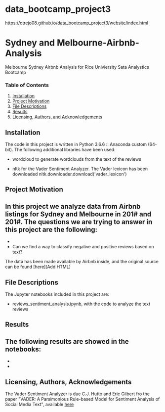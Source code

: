 # data_bootcamp_project3

https://otrejo08.github.io/data_bootcamp_project3/website/index.html

# Sydney and Melbourne-Airbnb-Analysis
Melbourne Sydney Airbnb Analysis for Rice Univiersity Sata Analystics Bootcamp

### Table of Contents

1. [Installation](#installation)
2. [Project Motivation](#motivation)
3. [File Descriptions](#files)
4. [Results](#results)
5. [Licensing, Authors, and Acknowledgements](#licensing)

## Installation <a name="installation"></a>
The code in this project is written in Python 3.6.6 :: Anaconda custom (64-bit).
The following additional libraries have been used:
- wordcloud to generate wordclouds from the text of the reviews

- nltk for the Vader Sentiment Analyzer. The Vader lexicon has been downloaded nltk.downloader.download('vader_lexicon')

## Project Motivation<a name="motivation"></a>
In this project we analyze data from Airbnb listings for Sydney and Melbourne in 201# and 201#. 
The questions we are trying to answer in this project are the following:
-
-
- Can we find a way to classify negative and positive reviews based on text?

The data has been made available by Airbnb inside, and the original source can be found [here](Add HTML)

## File Descriptions <a name="files"></a>
The Jupyter notebooks included in this project are:
- reviews_sentiment_analysis.ipynb, with the code to analyze the text reviews


## Results<a name="results"></a>
The following results are showed in the notebooks:
- 
-
-



## Licensing, Authors, Acknowledgements<a name="licensing"></a>
The Vader Sentiment Analyzer is due C.J. Hutto and Eric Gilbert fro the paper "VADER: A Parsimonious Rule-based Model for Sentiment 
Analysis of Social Media Text", available [here](http://comp.social.gatech.edu/papers/icwsm14.vader.hutto.pdf)




